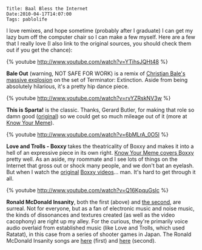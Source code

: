     Title: Baal Bless the Internet
    Date:2010-04-17T14:07:00
    Tags: pablolife

I love remixes, and hope sometime (probably after I graduate) I can get my
lazy bum off the computer chair so I can make a few
myself. Here are a few that I really love (I also link to the original
sources, you should check them out if you get the chance):

{% youtube http://www.youtube.com/watch?v=YTihsJQHt48 %}

**Bale Out** (warning, NOT SAFE FOR WORK) is a remix of [Christian Bale's
massive explosion][1] on the set of Terminator: Extinction. Aside from being
absolutely hilarious, it's a pretty hip dance piece.

{% youtube http://www.youtube.com/watch?v=rvYZRskNV3w %}

**This is Sparta!** is the classic. Thanks, Gerard Butler, for making that
role so damn good ([original][2]) so we could get so much mileage out of it
(more at [Know Your Meme][3]).

{% youtube http://www.youtube.com/watch?v=6bMLrA_0O5I %}

**Love and Trolls - Boxxy** takes the theatricality of Boxxy and makes it into
a hell of an expressive piece in its own right. [Know Your Meme covers
Boxxy][4] pretty well. As an aside, my roommate and I see lots of things on
the Internet that gross out or shock many people, and we don't bat an eyelash.
But when I watch the [original][5] [Boxxy videos][6]... man. It's hard to get
through it all.

{% youtube http://www.youtube.com/watch?v=Q16KpquGsIc %}

**Ronald McDonald Insanity**, both the first (above) and [the second][7], are
surreal. Not for everyone, but as a fan of electronic music and noise music,
the kinds of dissonances and textures created (as well as the video cacophony)
are right up my alley. For the curious, they're primarily voice audio overlaid
from established music (like Love and Trolls, which used Ratatat), in this
case from a series of shooter games in Japan. The Ronald McDonald Insanity
songs are [here][8] (first) and [here][9] (second).


   [1]: http://www.youtube.com/watch?v=qrvMTv_r8sA
   [2]: http://www.youtube.com/watch?v=QkWS9PiXekE
   [3]: http://knowyourmeme.com/memes/this-is-sparta-300
   [4]: http://knowyourmeme.com/memes/boxxy
   [5]: http://www.youtube.com/watch?v=jsFebKreNE0
   [6]: http://www.youtube.com/watch?v=PRq6OSkLkKs
   [7]: http://www.youtube.com/watch?v=yRgzLAmbuws
   [8]: http://www.youtube.com/watch?v=VIop055eJhU&feature=related
   [9]: http://www.youtube.com/watch?v=P7dLp2Eb7cg
